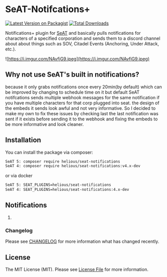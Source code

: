 # SeAT-Notifcations+

[![Latest Version on Packagist](https://img.shields.io/packagist/v/helious/seat-beacons.svg?style=flat-square)](https://packagist.org/packages/helious/seat-beacons)
[![Total Downloads](https://img.shields.io/packagist/dt/helious/seat-beacons.svg?style=flat-square)](https://packagist.org/packages/helious/seat-beacons)

Notifications+ plugin for [SeAT](https://github.com/eveseat/seat) and basically pulls notifications for characters of a specified corporation and sends them to a discord channel about about things such as SOV, Citadel Events (Anchoring, Under Attack, etc.). 

![https://i.imgur.com/NAvfjG9.jpeg](https://i.imgur.com/NAvfjG9.jpeg)

## Why not use SeAT's built in notifications?
because it only grabs notifications once every 20min(by default) which can be improved by changing to schedule time on it but default SeAT notifcations sends multiple webhook messages for the same notification if you have multiple characters for that corp plugged into seat. the design of the embeds it sends look awful and not very informative. So I decided to make my own to fix these issues by checking last the last notification was sent if it exists before sending it to the webhook and fixing the embeds to be more informative and look cleaner.


## Installation

You can install the package via composer:

```bash
SeAT 5: composer require helious/seat-notifications
SeAT 4: composer require helious/seat-notifications:v4.x-dev
```

or via docker
```bash
SeAT 5: SEAT_PLUGINS=helious/seat-notifications
SeAT 4: SEAT_PLUGINS=helious/seat-notifications:4.x-dev
```
## Notifications
1. 

### Changelog

Please see [CHANGELOG](CHANGELOG.md) for more information what has changed recently.

## License

The MIT License (MIT). Please see [License File](LICENSE) for more information.
